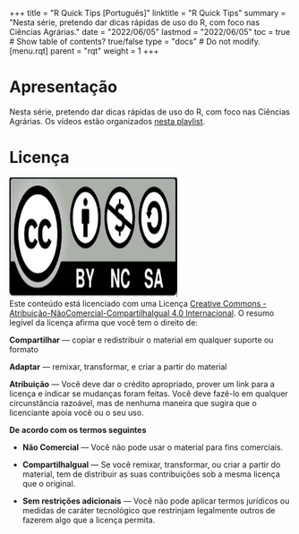 +++
title = "R Quick Tips [Português]"
linktitle = "R Quick Tips"
summary = "Nesta série, pretendo dar dicas rápidas de uso do R, com foco nas Ciências Agrárias."
date = "2022/06/05"
lastmod = "2022/06/05"
toc = true  # Show table of contents? true/false
type = "docs"  # Do not modify.
[menu.rqt]
parent = "rqt"
weight = 1
+++

# Apresentação
Nesta série, pretendo dar dicas rápidas de uso do R, com foco nas Ciências Agrárias. Os vídeos estão organizados [nesta playlist](https://www.youtube.com/playlist?list=PLJG9aEbqLtMiHWzBMBuakz33LtehOaUTD). 


# <i class="fab fa-creative-commons"></i> Licença

<a rel="license" href="http://creativecommons.org/licenses/by-nc-sa/4.0/" target="_blank" rel="noopener"><img alt="Licença Creative Commons" style="border-width:0" src="https://raw.githubusercontent.com/TiagoOlivoto/tiagoolivoto/master/static/img/gemsr/license.jpg" width="300" height="214" /></a><br />Este conteúdo está licenciado com uma Licença <a rel="license" href="http://creativecommons.org/licenses/by-nc-sa/4.0/">Creative Commons - Atribuição-NãoComercial-CompartilhaIgual 4.0 Internacional</a>. O resumo legível da licença afirma que você tem o direito de:

<i class="fas fa-check"></i> **Compartilhar** — copiar e redistribuir o material em qualquer suporte ou formato

<i class="fas fa-check"></i>**Adaptar** — remixar, transformar, e criar a partir do material

<i class="fas fa-check"></i>**Atribuição** — Você deve dar o crédito apropriado, prover um link para a licença e indicar se mudanças foram feitas. Você deve fazê-lo em qualquer circunstância razoável, mas de nenhuma maneira que sugira que o licenciante apoia você ou o seu uso.

<i class="fas fa-check"></i>**De acordo com os termos seguintes**

* **Não Comercial** — Você não pode usar o material para fins comerciais.

* **CompartilhaIgual** — Se você remixar, transformar, ou criar a partir do material, tem de distribuir as suas contribuições sob a mesma licença que o original.

* **Sem restrições adicionais** — Você não pode aplicar termos jurídicos ou medidas de caráter tecnológico que restrinjam legalmente outros de fazerem algo que a licença permita.

<!-- inicio academic icons -->
<link rel="stylesheet" href="https://cdn.jsdelivr.net/gh/jpswalsh/academicons@1/css/academicons.min.css">
<!-- inicio font awesome -->
<script defer src="https://use.fontawesome.com/releases/v5.15.4/js/all.js" integrity="sha384-rOA1PnstxnOBLzCLMcre8ybwbTmemjzdNlILg8O7z1lUkLXozs4DHonlDtnE7fpc" crossorigin="anonymous"></script>

